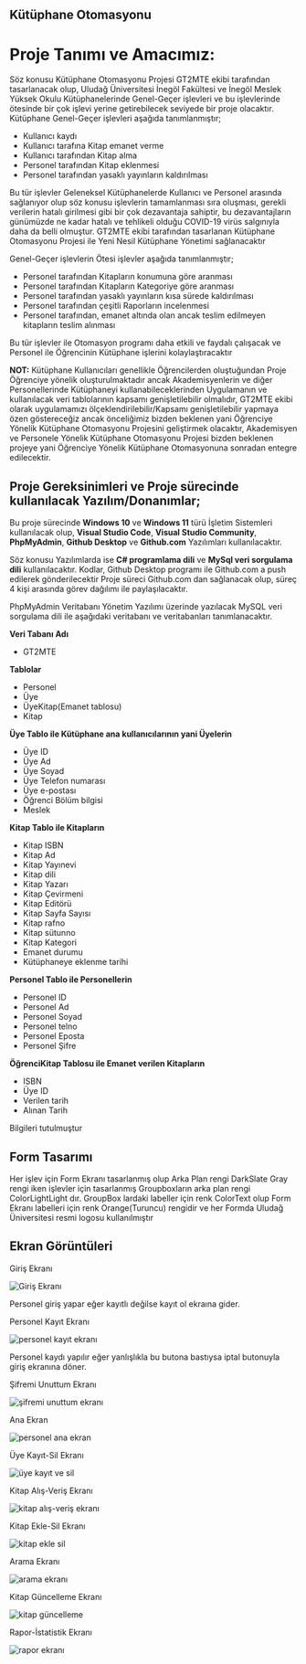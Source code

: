 ## Kütüphane Otomasyonu

# Proje Tanımı ve Amacımız:
Söz konusu Kütüphane Otomasyonu Projesi GT2MTE ekibi tarafından tasarlanacak olup, Uludağ Üniversitesi İnegöl Fakültesi ve İnegöl Meslek Yüksek Okulu Kütüphanelerinde Genel-Geçer işlevleri ve bu işlevlerinde ötesinde bir çok işlevi yerine getirebilecek seviyede bir proje olacaktır.
Kütüphane Genel-Geçer işlevleri aşağıda tanımlanmıştır;


- Kullanıcı kaydı
- Kullanıcı tarafına Kitap emanet verme
- Kullanıcı tarafından Kitap alma
- Personel tarafından Kitap eklenmesi
- Personel tarafından yasaklı yayınların kaldırılması


Bu tür işlevler Geleneksel Kütüphanelerde Kullanıcı ve Personel arasında sağlanıyor olup söz konusu işlevlerin tamamlanması sıra oluşması, gerekli verilerin hatalı girilmesi gibi bir çok dezavantaja sahiptir, bu dezavantajların günümüzde ne kadar hatalı ve tehlikeli olduğu COVID-19 virüs salgınıyla daha da belli olmuştur.
GT2MTE ekibi tarafından tasarlanan Kütüphane Otomasyonu Projesi ile Yeni Nesil Kütüphane Yönetimi sağlanacaktır


Genel-Geçer işlevlerin Ötesi işlevler aşağıda tanımlanmıştır;

- Personel tarafından Kitapların konumuna göre aranması
- Personel tarafından Kitapların Kategoriye göre aranması
- Personel tarafından yasaklı yayınların kısa sürede kaldırılması
- Personel tarafından çeşitli Raporların incelenmesi
- Personel tarafından, emanet altında olan ancak teslim edilmeyen kitapların teslim alınması


Bu tür işlevler ile Otomasyon programı daha etkili ve faydalı çalışacak ve Personel ile Öğrencinin Kütüphane işlerini kolaylaştıracaktır


**NOT:** Kütüphane Kullanıcıları genellikle Öğrencilerden oluştuğundan Proje Öğrenciye yönelik oluşturulmaktadır ancak Akademisyenlerin ve diğer Personellerinde Kütüphaneyi kullanabileceklerinden Uygulamanın ve kullanılacak veri tablolarının kapsamı genişletilebilir olmalıdır, GT2MTE ekibi olarak uygulamamızı ölçeklendirilebilir/Kapsamı genişletilebilir yapmaya özen göstereceğiz ancak önceliğimiz bizden beklenen yani Öğrenciye Yönelik Kütüphane Otomasyonu Projesini geliştirmek olacaktır, Akademisyen ve Personele Yönelik Kütüphane Otomasyonu Projesi bizden beklenen projeye yani Öğrenciye Yönelik Kütüphane Otomasyonuna sonradan entegre edilecektir.

## Proje Gereksinimleri ve Proje sürecinde kullanılacak Yazılım/Donanımlar;


Bu proje sürecinde **Windows 10** ve **Windows 11** türü İşletim Sistemleri kullanılacak olup, **Visual Studio Code**, **Visual Studio Community**, **PhpMyAdmin**, **Github Desktop** ve **Github.com** Yazılımları kullanılacaktır.

Söz konusu Yazılımlarda ise **C# programlama dili** ve **MySql veri sorgulama dili** kullanılacaktır.
Kodlar, Github Desktop programı ile Github.com a push edilerek gönderilecektir
Proje süreci Github.com dan sağlanacak olup, süreç 4 kişi arasında görev dağılımı ile paylaşılacaktır.

PhpMyAdmin Veritabanı Yönetim Yazılımı üzerinde yazılacak MySQL veri sorgulama dili ile aşağıdaki veritabanı ve veritabanları tanımlanacaktır.

**Veri Tabanı Adı**
- GT2MTE

**Tablolar**
- Personel
- Üye
- ÜyeKitap(Emanet tablosu)
- Kitap

**Üye Tablo ile Kütüphane ana kullanıcılarının yani Üyelerin**
-	Üye ID
-	Üye Ad
-	Üye Soyad
-	Üye Telefon numarası
-	Üye e-postası
-	Öğrenci Bölüm bilgisi
-	Meslek

**Kitap Tablo ile Kitapların**
-	Kitap ISBN
-	Kitap Ad
-	Kitap Yayınevi
-	Kitap dili
-	Kitap Yazarı
-	Kitap Çevirmeni
-	Kitap Editörü
-	Kitap Sayfa Sayısı
-	Kitap rafno
-	Kitap sütunno
-	Kitap Kategori
-	Emanet durumu
-	Kütüphaneye eklenme tarihi

**Personel Tablo ile Personellerin**
- Personel ID
- Personel Ad
- Personel Soyad
- Personel telno
- Personel Eposta
- Personel Şifre

**ÖğrenciKitap Tablosu ile Emanet verilen Kitapların**
- ISBN
- Üye ID
- Verilen tarih
- Alınan Tarih

Bilgileri tutulmuştur

## Form Tasarımı
Her işlev için Form Ekranı tasarlanmış olup Arka Plan rengi DarkSlate Gray rengi iken işlevler için tasarlanmış Groupboxların arka plan rengi ColorLightLight dır.
GroupBox lardaki labeller için renk ColorText olup Form Ekranı labelleri için renk Orange(Turuncu) rengidir ve her Formda Uludağ Üniversitesi resmi logosu kullanılmıştır

## Ekran Görüntüleri

Giriş Ekranı

![Giriş Ekranı](https://user-images.githubusercontent.com/102298378/172700324-d21117db-3f0d-41c8-b8fb-c4d5ad965559.jpeg)

Personel giriş yapar eğer kayıtlı değilse kayıt ol ekraına gider.

Personel Kayıt Ekranı

![personel kayıt ekranı](https://user-images.githubusercontent.com/102298378/172700639-f4f2bbb1-154a-4925-b331-5819b813a5d1.jpeg)

Personel kaydı yapılır eğer yanlışlıkla bu butona bastıysa iptal butonuyla giriş ekranına döner.

Şifremi Unuttum Ekranı

![şifremi unuttum ekranı](https://user-images.githubusercontent.com/102298378/172701447-981afbcf-67f4-466f-9d8c-fb729e4cb787.jpeg)



Ana Ekran

![personel ana ekran](https://user-images.githubusercontent.com/102298378/172705444-769a507b-b9a6-4c88-9bdd-cd5afd5195c8.png)

Üye Kayıt-Sil Ekranı

![üye kayıt ve sil](https://user-images.githubusercontent.com/102298378/172701960-4a99e0d6-6422-435c-b277-174b8cc0a32e.jpeg)

Kitap Alış-Veriş Ekranı

![kitap alış-veriş ekranı](https://user-images.githubusercontent.com/102298378/172702540-85bf16b9-7c65-4979-a917-5733293928ee.jpeg)

Kitap Ekle-Sil Ekranı

![kitap ekle sil](https://user-images.githubusercontent.com/102298378/172702998-d0905941-7a97-411b-b6b6-9ef3a1853bb0.jpeg)

Arama Ekranı

![arama ekranı](https://user-images.githubusercontent.com/102298378/172703306-d7140d54-c246-4a78-9918-30cf7ad0c46c.jpeg)

Kitap Güncelleme Ekranı

![kitap güncelleme](https://user-images.githubusercontent.com/102298378/172703563-aa247869-88d7-47c8-a60f-59a3c39cf7c9.jpeg)

Rapor-İstatistik Ekranı

![rapor ekranı](https://user-images.githubusercontent.com/102298378/172703747-d3e64cba-ae89-492e-a950-e956a044730b.jpeg)

